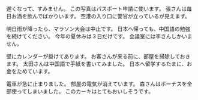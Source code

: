遅くなって、すみません。
この写真はパスポート申請に使います。
張さんは毎日お酒を飲んでばかりいます。
空港の入り口に警官が立っているが見えます。

明日雨が降ったら、マラソン大会は中止です。
日本へ帰っても、中国語の勉強を続けてください。
今年の夏休みは３日だけです。
会議室には李さんしかいません。

壁にカレンダーが掛けてあります。
お客さんが来る前に、部屋を掃除しておきます。
太田さんは中国語で手紙を書いてみました。
日本へ留学するたまに、お金をためています。

電車が急に止まりました。
部屋の電気が消えています。
森さんはボーナスを全部使ってしまいました。
このカーキはとてもおいしそうです。

